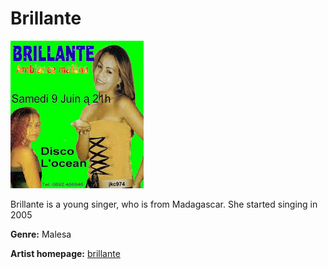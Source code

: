 # Brillante

![brillante](brillante.jpg)

Brillante is a young singer, who is from Madagascar. She started singing in 2005

**Genre:** Malesa

**Artist homepage:** [brillante](https://web.facebook.com/Malagasyveianao/?_rdc=1&_rdr)
